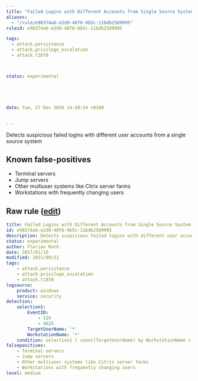 ```yaml
---
title: "Failed Logins with Different Accounts from Single Source System"
aliases:
  - "/rule/e98374a6-e2d9-4076-9b5c-11bdb2569995"
ruleid: e98374a6-e2d9-4076-9b5c-11bdb2569995

tags:
  - attack.persistence
  - attack.privilege_escalation
  - attack.t1078



status: experimental





date: Tue, 27 Dec 2016 14:49:54 +0100


---
```


Detects suspicious failed logins with different user accounts from a single source system

<!--more-->


## Known false-positives

* Terminal servers
* Jump servers
* Other multiuser systems like Citrix server farms
* Workstations with frequently changing users




## Raw rule ([edit](https://github.com/SigmaHQ/sigma/edit/master/rules/windows/builtin/security/win_susp_failed_logons_single_source.yml))
```yaml
title: Failed Logins with Different Accounts from Single Source System
id: e98374a6-e2d9-4076-9b5c-11bdb2569995
description: Detects suspicious failed logins with different user accounts from a single source system
status: experimental
author: Florian Roth
date: 2017/01/10
modified: 2021/09/21
tags:
    - attack.persistence
    - attack.privilege_escalation
    - attack.t1078
logsource:
    product: windows
    service: security
detection:
    selection1:
        EventID:
            - 529
            - 4625
        TargetUserName: '*'
        WorkstationName: '*'
    condition: selection1 | count(TargetUserName) by WorkstationName > 3    
falsepositives:
    - Terminal servers
    - Jump servers
    - Other multiuser systems like Citrix server farms
    - Workstations with frequently changing users
level: medium
```
